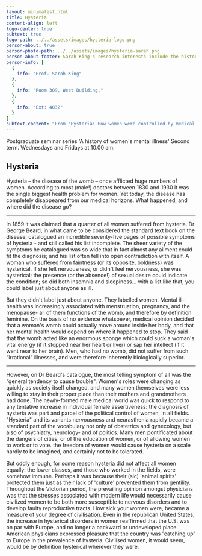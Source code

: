 ```yaml
---
layout: minimalist.html
title: Hysteria
content-align: left
logo-center: true
subtext: true
logo-path: ../../assets/images/hysteria-logo.png
person-about: true
person-photo-path: ../../assets/images/hysteria-sarah.png
person-about-footer: Sarah King's research interests include the history of mental illness and the sociology of criminality.
person-info: [
  {
    info: "Prof. Sarah King"
  },
  {
    info: "Room 309, West Building."
  },
  {
    info: "Ext: 4032"
  }
]
subtext-content: "From 'Hysteria: How women were controlled by medical myth', Sarah King, Oxted University Press 2009."
---
```

Postgraduate seminar series 'A history of women's mental illness' Second term. Wednesdays and Fridays at 10.00 am.

## Hysteria

Hysteria – the disease of the womb – once afflicted huge numbers of women. According to most (male!) doctors between 1830 and 1930 it was the single biggest health problem for women. Yet today, the disease has completely disappeared from our medical horizons. What happened, and where did the disease go?

***

In 1859 it was claimed that a quarter of all women suffered from hysteria. Dr George Beard, in what came to be considered the standard text book on the disease, catalogued an incredible seventy-five pages of possible symptoms of hysteria - and still called his list incomplete. The sheer variety of the symptoms he catalogued was so wide that in fact almost any ailment could fit the diagnosis; and his list often fell into open contradiction with itself. A woman who suffered from faintness (or its opposite, boldness) was hysterical. If she felt nervousness, or didn't feel nervousness, she was hysterical; the presence (or the absence!) of sexual desire could indicate the condition; so did both insomnia and sleepiness... with a list like that, you could label just about anyone as ill.

But they didn't label just about anyone. They labelled women. Mental ill-health was increasingly associated with menstruation, pregnancy, and the menopause- all of them functions of the womb, and therefore by definition feminine. On the basis of no evidence whatsoever, medical opinion decided that a woman's womb could actually move around inside her body, and that her mental health would depend on where it happened to stop. They said that the womb acted like an enormous sponge which could suck a woman's vital energy (if it stopped near her heart or liver) or sap her intellect (if it went near to her brain). Men, who had no womb, did not suffer from such “irrational” illnesses, and were therefore inherently biologically superior.

***

However, on Dr Beard's catalogue, the most telling symptom of all was the “general tendency to cause trouble". Women's roles were changing as quickly as society itself changed, and many women themselves were less willing to stay in their proper place than their mothers and grandmothers had done. The newly-formed male medical world was quick to respond to any tentative increase in individual female assertiveness: the diagnosis of hysteria was part and parcel of the political control of women, in all fields. "Hysteria" and its variants nervousness and neurasthenia rapidly became a standard part of the vocabulary not only of obstetrics and gynecology, but also of psychiatry, neurology- and of politics. Many men pontificated about the dangers of cities, or of the education of women, or of allowing women to work or to vote. the freedom of women would cause hysteria on a scale hardly to be imagined, and certainly not to be tolerated.

But oddly enough, for some reason hysteria did not affect all women equally: the lower classes, and those who worked in the fields, were somehow immune. Perhaps it was because their (sic) 'animal spirits' protected them just as their lack of 'culture' prevented them from gentility. Throughout the Victorian period, the prevailing opinion amongst physicians was that the stresses associated with modern life would necessarily cause civilized women to be both more susceptible to nervous disorders and to develop faulty reproductive tracts. How sick your women were, became a measure of your degree of civilisation. Even in the republican United States, the increase in hysterical disorders in women reaffirmed that the U.S. was on par with Europe, and no longer a backward or undeveloped place. American physicians expressed pleasure that the country was ”catching up” to Europe in the prevalence of hysteria. Civilised women, it would seem, would be by definition hysterical wherever they were.
